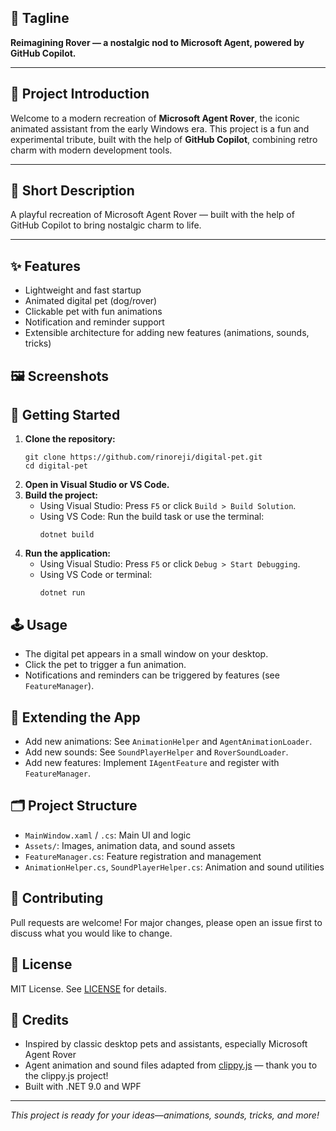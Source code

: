 ## 🔖 Tagline
**Reimagining Rover — a nostalgic nod to Microsoft Agent, powered by GitHub Copilot.**

---

## 📘 Project Introduction  
Welcome to a modern recreation of **Microsoft Agent Rover**, the iconic animated assistant from the early Windows era. This project is a fun and experimental tribute, built with the help of **GitHub Copilot**, combining retro charm with modern development tools.

---

## 🐶 Short Description  
A playful recreation of Microsoft Agent Rover — built with the help of GitHub Copilot to bring nostalgic charm to life.

---

## ✨ Features
- Lightweight and fast startup
- Animated digital pet (dog/rover)
- Clickable pet with fun animations
- Notification and reminder support
- Extensible architecture for adding new features (animations, sounds, tricks)


## 🖼️ Screenshots
<!-- Add screenshots here if available -->

## 🚀 Getting Started
1. **Clone the repository:**
	```
	git clone https://github.com/rinoreji/digital-pet.git
	cd digital-pet
	```
2. **Open in Visual Studio or VS Code.**
3. **Build the project:**
	- Using Visual Studio: Press `F5` or click `Build > Build Solution`.
	- Using VS Code: Run the build task or use the terminal:
	  ```
	  dotnet build
	  ```
4. **Run the application:**
	- Using Visual Studio: Press `F5` or click `Debug > Start Debugging`.
	- Using VS Code or terminal:
	  ```
	  dotnet run
	  ```

## 🕹️ Usage
- The digital pet appears in a small window on your desktop.
- Click the pet to trigger a fun animation.
- Notifications and reminders can be triggered by features (see `FeatureManager`).

## 🧩 Extending the App
- Add new animations: See `AnimationHelper` and `AgentAnimationLoader`.
- Add new sounds: See `SoundPlayerHelper` and `RoverSoundLoader`.
- Add new features: Implement `IAgentFeature` and register with `FeatureManager`.

## 🗂️ Project Structure
- `MainWindow.xaml` / `.cs`: Main UI and logic
- `Assets/`: Images, animation data, and sound assets
- `FeatureManager.cs`: Feature registration and management
- `AnimationHelper.cs`, `SoundPlayerHelper.cs`: Animation and sound utilities

## 🤝 Contributing
Pull requests are welcome! For major changes, please open an issue first to discuss what you would like to change.

## 📄 License
MIT License. See [LICENSE](LICENSE) for details.

## 🙏 Credits
- Inspired by classic desktop pets and assistants, especially Microsoft Agent Rover
- Agent animation and sound files adapted from [clippy.js](https://github.com/clippyjs/clippy.js) — thank you to the clippy.js project!
- Built with .NET 9.0 and WPF

---
*This project is ready for your ideas—animations, sounds, tricks, and more!*

